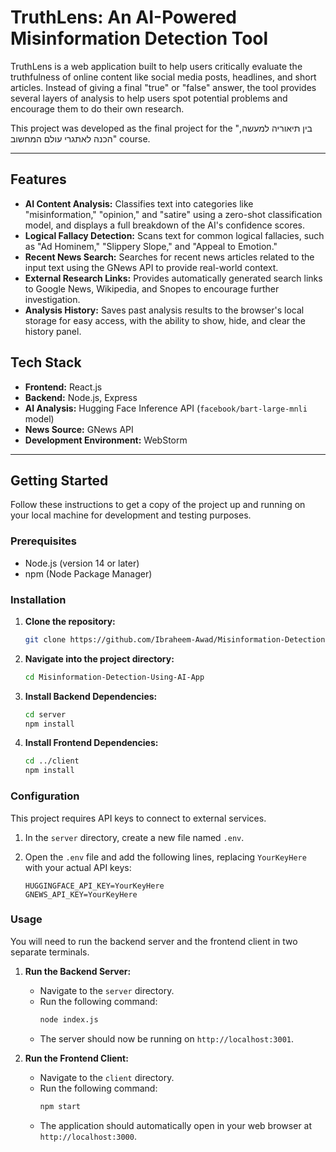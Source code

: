 # TruthLens: An AI-Powered Misinformation Detection Tool

TruthLens is a web application built to help users critically evaluate the truthfulness of online content like social media posts, headlines, and short articles. Instead of giving a final "true" or "false" answer, the tool provides several layers of analysis to help users spot potential problems and encourage them to do their own research.

This project was developed as the final project for the "בין תיאוריה למעשה, הכנה לאתגרי עולם המחשוב" course. 

---

## Features

* **AI Content Analysis:** Classifies text into categories like "misinformation," "opinion," and "satire" using a zero-shot classification model, and displays a full breakdown of the AI's confidence scores.
* **Logical Fallacy Detection:** Scans text for common logical fallacies, such as "Ad Hominem," "Slippery Slope," and "Appeal to Emotion."
* **Recent News Search:** Searches for recent news articles related to the input text using the GNews API to provide real-world context.
* **External Research Links:** Provides automatically generated search links to Google News, Wikipedia, and Snopes to encourage further investigation.
* **Analysis History:** Saves past analysis results to the browser's local storage for easy access, with the ability to show, hide, and clear the history panel.

## Tech Stack

* **Frontend:** React.js
* **Backend:** Node.js, Express
* **AI Analysis:** Hugging Face Inference API (`facebook/bart-large-mnli` model)
* **News Source:** GNews API
* **Development Environment:** WebStorm

---

## Getting Started

Follow these instructions to get a copy of the project up and running on your local machine for development and testing purposes.

### Prerequisites

* Node.js (version 14 or later)
* npm (Node Package Manager)

### Installation

1.  **Clone the repository:**
    ```sh
    git clone https://github.com/Ibraheem-Awad/Misinformation-Detection-Using-AI-App
    ```

2.  **Navigate into the project directory:**
    ```sh
    cd Misinformation-Detection-Using-AI-App
    ```

3.  **Install Backend Dependencies:**
    ```sh
    cd server
    npm install
    ```

4.  **Install Frontend Dependencies:**
    ```sh
    cd ../client
    npm install
    ```

### Configuration

This project requires API keys to connect to external services.

1.  In the `server` directory, create a new file named `.env`.
2.  Open the `.env` file and add the following lines, replacing `YourKeyHere` with your actual API keys:

    ```
    HUGGINGFACE_API_KEY=YourKeyHere
    GNEWS_API_KEY=YourKeyHere
    ```

### Usage

You will need to run the backend server and the frontend client in two separate terminals.

1.  **Run the Backend Server:**
    * Navigate to the `server` directory.
    * Run the following command:
        ```sh
        node index.js
        ```
    * The server should now be running on `http://localhost:3001`.

2.  **Run the Frontend Client:**
    * Navigate to the `client` directory.
    * Run the following command:
        ```sh
        npm start
        ```
    * The application should automatically open in your web browser at `http://localhost:3000`.
